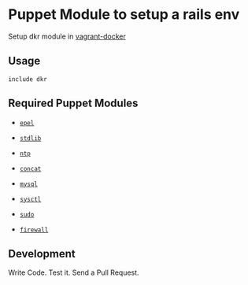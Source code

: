 # Puppet Module to setup a rails env

Setup dkr module in [vagrant-docker](http://github.com/salimane/vagrant-docker.git)

## Usage

```puppet
include dkr
```

## Required Puppet Modules

* [`epel`](git://github.com/stahnma/puppet-module-epel.git)

* [`stdlib`](git://github.com/puppetlabs/puppetlabs-stdlib.git)

* [`ntp`](git://github.com/puppetlabs/puppetlabs-ntp.git)

* [`concat`](git://github.com/ripienaar/puppet-concat.git)

* [`mysql`](git://github.com/puppetlabs/puppetlabs-mysql.git)

* [`sysctl`](https://github.com/thias/puppet-sysctl)

* [`sudo`](git@github.com:saz/puppet-sudo.git)

* [`firewall`](https://github.com/puppetlabs/puppetlabs-firewall)

## Development

Write Code. Test it. Send a Pull Request.
